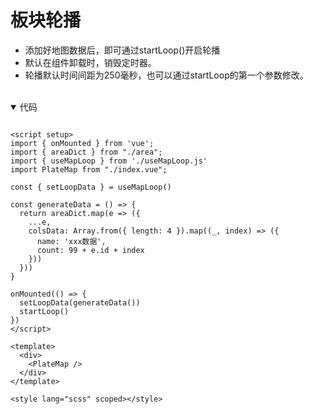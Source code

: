 <script setup>
import UsageLoop from '../src/plateMap/usageLoop.vue'
</script>


# 板块轮播

- 添加好地图数据后，即可通过startLoop()开启轮播
- 默认在组件卸载时，销毁定时器。
- 轮播默认时间间距为250毫秒，也可以通过startLoop的第一个参数修改。
<br/>

<UsageLoop />

<details open>
<summary>代码</summary>

```vue

<script setup>
import { onMounted } from 'vue';
import { areaDict } from "./area";
import { useMapLoop } from './useMapLoop.js'
import PlateMap from "./index.vue";

const { setLoopData } = useMapLoop()

const generateData = () => {
  return areaDict.map(e => ({
    ...e,
    colsData: Array.from({ length: 4 }).map((_, index) => ({
      name: 'xxx数据',
      count: 99 + e.id + index
    }))
  }))
}

onMounted(() => {
  setLoopData(generateData())
  startLoop()
})
</script>

<template>
  <div>
    <PlateMap />
  </div>
</template>

<style lang="scss" scoped></style>

```

</details>